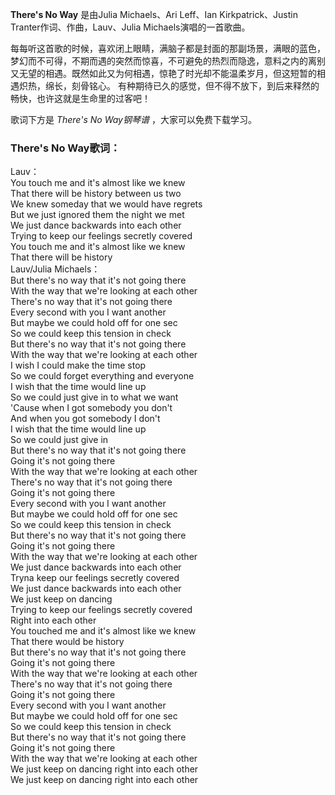 

**There's No Way** 是由Julia Michaels、Ari Leff、Ian Kirkpatrick、Justin
Tranter作词、作曲，Lauv、Julia Michaels演唱的一首歌曲。

每每听这首歌的时候，喜欢闭上眼睛，满脑子都是封面的那副场景，满眼的蓝色，梦幻而不可得，不期而遇的突然而惊喜，不可避免的热烈而隐逸，意料之内的离别又无望的相遇。既然如此又为何相遇，惊艳了时光却不能温柔岁月，但这短暂的相遇炽热，绵长，刻骨铭心。
有种期待已久的感觉，但不得不放下，到后来释然的畅快，也许这就是生命里的过客吧！

歌词下方是 _There's No Way钢琴谱_ ，大家可以免费下载学习。

### There's No Way歌词：

Lauv：  
You touch me and it's almost like we knew  
That there will be history between us two  
We knew someday that we would have regrets  
But we just ignored them the night we met  
We just dance backwards into each other  
Trying to keep our feelings secretly covered  
You touch me and it's almost like we knew  
That there will be history  
Lauv/Julia Michaels：  
But there's no way that it's not going there  
With the way that we're looking at each other  
There's no way that it's not going there  
Every second with you I want another  
But maybe we could hold off for one sec  
So we could keep this tension in check  
But there's no way that it's not going there  
With the way that we're looking at each other  
I wish I could make the time stop  
So we could forget everything and everyone  
I wish that the time would line up  
So we could just give in to what we want  
'Cause when I got somebody you don't  
And when you got somebody I don't  
I wish that the time would line up  
So we could just give in  
But there's no way that it's not going there  
Going it's not going there  
With the way that we're looking at each other  
There's no way that it's not going there  
Going it's not going there  
Every second with you I want another  
But maybe we could hold off for one sec  
So we could keep this tension in check  
But there's no way that it's not going there  
Going it's not going there  
With the way that we're looking at each other  
We just dance backwards into each other  
Tryna keep our feelings secretly covered  
We just dance backwards into each other  
We just keep on dancing  
Trying to keep our feelings secretly covered  
Right into each other  
You touched me and it's almost like we knew  
That there would be history  
But there's no way that it's not going there  
Going it's not going there  
With the way that we're looking at each other  
There's no way that it's not going there  
Going it's not going there  
Every second with you I want another  
But maybe we could hold off for one sec  
So we could keep this tension in check  
But there's no way that it's not going there  
Going it's not going there  
With the way that we're looking at each other  
We just keep on dancing right into each other  
We just keep on dancing right into each other

